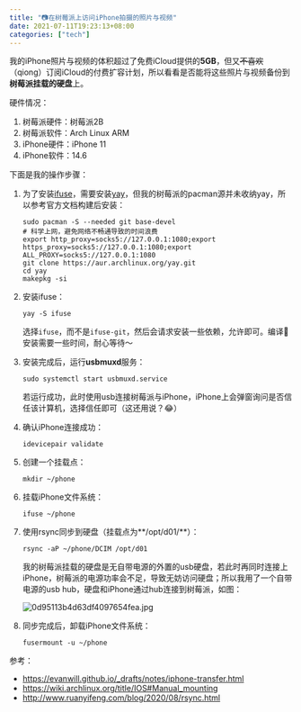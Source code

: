 ```yaml
---
title: "📷在树莓派上访问iPhone拍摄的照片与视频"
date: 2021-07-11T19:23:13+08:00
categories: ["tech"]
---
```


我的iPhone照片与视频的体积超过了免费iCloud提供的**5GB**，但又<del>不喜欢</del>（qiong）订阅iCloud的付费扩容计划，所以看看是否能将这些照片与视频备份到**树莓派挂载的硬盘**上。

硬件情况：

1. 树莓派硬件：树莓派2B
2. 树莓派软件：Arch Linux ARM
3. iPhone硬件：iPhone 11
4. iPhone软件：14.6

下面是我的操作步骤：

1. 为了安装[ifuse](https://libimobiledevice.org/)，需要安装[yay](https://github.com/Jguer/yay)，但我的树莓派的pacman源并未收纳yay，所以参考官方文档构建后安装：

    ```
    sudo pacman -S --needed git base-devel
    # 科学上网，避免网络不畅通导致的时间浪费
    export http_proxy=socks5://127.0.0.1:1080;export https_proxy=socks5://127.0.0.1:1080;export ALL_PROXY=socks5://127.0.0.1:1080
    git clone https://aur.archlinux.org/yay.git
    cd yay
    makepkg -si
    ```

2. 安装ifuse：

    ```
    yay -S ifuse
    ```
   选择`ifuse`，而不是`ifuse-git`，然后会请求安装一些依赖，允许即可。编译🧬安装需要一些时间，耐心等待～

3. 安装完成后，运行**usbmuxd**服务：

    ```
    sudo systemctl start usbmuxd.service
    ```

    若运行成功，此时使用usb连接树莓派与iPhone，iPhone上会弹窗询问是否信任该计算机，选择信任即可（这还用说？😂）

4. 确认iPhone连接成功：

    ```
    idevicepair validate
    ```

5. 创建一个挂载点：

    ```
    mkdir ~/phone
    ```

6. 挂载iPhone文件系统：

    ```
    ifuse ~/phone
    ```

7. 使用rsync同步到硬盘（挂载点为**/opt/d01/**）：

    ```
    rsync -aP ~/phone/DCIM /opt/d01
    ```
    
    我的树莓派挂载的硬盘是无自带电源的外置的usb硬盘，若此时再同时连接上iPhone，树莓派的电源功率会不足，导致无妨访问硬盘；所以我用了一个自带电源的usb hub，硬盘和iPhone通过hub连接到树莓派，如图：

    ![0d95113b4d63df4097654fea.jpg](/img/0d95113b4d63df4097654fea.jpg)

8. 同步完成后，卸载iPhone文件系统：

    ```
    fusermount -u ~/phone
    ```

参考：
- https://evanwill.github.io/_drafts/notes/iphone-transfer.html
- https://wiki.archlinux.org/title/IOS#Manual_mounting
- http://www.ruanyifeng.com/blog/2020/08/rsync.html

